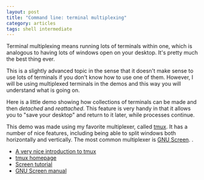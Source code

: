 ```yaml
---
layout: post
title: "Command line: terminal multiplexing"
category: articles
tags: shell intermediate
---
```


Terminal multiplexing means running lots of terminals within one, which is analogous to having lots of windows open on your desktop.
It's pretty much the best thing ever.

This is a slightly advanced topic in the sense that it doesn't make sense to use lots of terminals if you don't know how to use one of them.
However, I will be using multiplexed terminals in the demos and this way you will understand what is going on.

Here is a little demo showing how collections of terminals can be made and then *detached* and *reattached*.
This feature is very handy in that it allows you to "save your desktop" and return to it later, while processes continue.

<script type="text/javascript" src="https://asciinema.org/a/9146.js" id="asciicast-9146" async></script>

This demo was made using my favorite multiplexer, called [tmux](http://tmux.sourceforge.net/).
It has a number of nice features, including being able to split windows both horizontally and vertically.
The most common multiplexer is [GNU Screen](http://www.gnu.org/software/screen/).
.

* [A very nice introduction to tmux](http://tmuxp.readthedocs.org/en/latest/about_tmux.html)
* [tmux homepage](http://tmux.sourceforge.net/)
* [Screen tutorial](https://www.linux.com/learn/tutorials/285795-taking-command-of-the-terminal-with-gnu-screen-)
* [GNU Screen manual](http://www.delorie.com/gnu/docs/screen/screen_toc.html)

